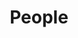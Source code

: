 ---
layout: profiles
permalink: /people/
title: People
description: (Faculty) Members of the UCSD NLP Group
nav: true
nav_order: 2

profiles:
  # if you want to include more than one profile, just replicate the following block
  # and create one content file for each profile inside _pages/
  - align: right
    name: Prithviraj Ammanabrolu
    link: https://prithvirajva.com
    image: raj3.jpg
    content: about_raj.md
    image_circular: true # crops the image to make it circular
    more_info: >
      <p>CSE 4134</p>
  - align: left
    name: Lianhui Qin
    link: https://sites.google.com/view/lianhuiqin/home
    image: lianhui.jpg
    content: about_lianhui.md
    image_circular: true # crops the image to make it circular
    more_info: >
      <p>CSE</p>
  - align: right
    name: Alex Tamkin
    link: https://www.alextamkin.com/
    image: alex2.png
    content: about_alex.md
    image_circular: true # crops the image to make it circular
    more_info: >
      <p>CSE</p>
  - align: left
    name: Ndapa Nakashole
    link: https://ndapa.us/
    image: ndapa.jpg
    content: about_ndapa.md
    image_circular: true # crops the image to make it circular
    more_info: >
      <p>CSE 4108</p>
  - align: right
    name: Zhiting Hu
    link: http://zhiting.ucsd.edu/
    image: zhiting.jpg
    content: about_zhiting.md
    image_circular: true # crops the image to make it circular
    more_info: >
      <p>HDSI 442</p>
  - align: left
    name: Julian McAuley
    link: https://cseweb.ucsd.edu/~jmcauley/
    image: julian.jpg
    content: about_julian.md
    image_circular: true # crops the image to make it circular
    more_info: >
      <p>CSE 4102</p>
  - align: right
    name: Taylor Berg-Kirkpatrick
    link: https://cseweb.ucsd.edu/~tberg/
    image: taylor.jpg
    content: about_taylor.md
    image_circular: true # crops the image to make it circular
    more_info: >
      <p>CSE</p>
  - align: left
    name: Jingbo Shang
    link: https://shangjingbo1226.github.io/
    image: jingbo.jpg
    content: about_jingbo.md
    image_circular: true # crops the image to make it circular
    more_info: >
      <p> CSE 4104 / SDSC 211E</p>
  - align: right
    name: Hao Zhang
    link: https://cseweb.ucsd.edu/~haozhang/
    image: hao.png
    content: about_hao.md
    image_circular: true # crops the image to make it circular
    more_info: >
      <p> HDSI </p>
---